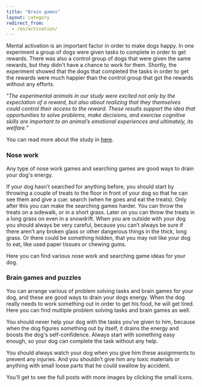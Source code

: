 ```yaml
---
title: "Brain games"
layout: category
redirect_from:
  - /en/activation/
---
```


Mental activation is an important factor in order to make dogs happy. In one experiment a group of dogs were given tasks to complete in order to get rewards. There was also a control group of dogs that were given the same rewards, but they didn't have a chance to work for them. Shortly, the experiment showed that the dogs that completed the tasks in order to get the rewards were much happier than the control group that got the rewards without any efforts.

“*The experimental animals in our study were excited not only by the expectation of a reward, but also about realizing that they themselves could control their access to the reward. These results support the idea that opportunities to solve problems, make decisions, and exercise cognitive skills are important to an animal’s emotional experiences and ultimately, its welfare.*”

You can read more about the study in [here](http://www.companionanimalpsychology.com/2014/06/do-dogs-get-eureka-feeling.html?platform=hootsuite).

### Nose work

Any type of nose work games and searching games are good ways to drain your dog's energy.

If your dog hasn’t searched for anything before, you should start by throwing a couple of treats to the floor in front of your dog so that he can see them and give a cue: search (when he goes and eat the treats).
Only after this you can make the searching games harder. You can throw the treats on a sidewalk, or in a short grass. Later on you can throw the treats in a long grass on even in a snowdrift. When you are outside with your dog you should always be very careful, because you can’t always be sure if there aren’t any broken glass or other dangerous things in the thick, long grass. Or there could be something hidden, that you may not like your dog to eat, like used paper tissues or chewing gums.

Here you can find various nose work and searching game ideas for your dog.

### Brain games and puzzles

You can arrange various of problem solving tasks and brain games for your dog, and these are good ways to drain your dogs energy. When the dog really needs to work something out in order to get his food, he will get tired. Here you can find multiple problem solving tasks and brain games as well.

You should never help your dog with the tasks you’ve given to him, because when the dog figures something out by itself, it drains the energy and boosts the dog's self-confidence. Always start with something easy enough, so your dog can complete the task without any help.

You should always watch your dog when you give him these assignments to prevent any injuries. And you shouldn’t give him any toxic materials or anything with small loose parts that he could swallow by accident.

You'll get to see the full posts with more images by clicking the small icons.
